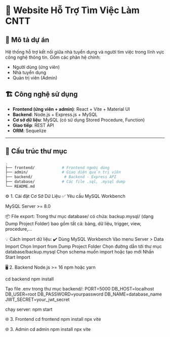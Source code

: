 # 💼 Website Hỗ Trợ Tìm Việc Làm CNTT

## 🧩 Mô tả dự án

Hệ thống hỗ trợ kết nối giữa nhà tuyển dụng và người tìm việc trong lĩnh vực công nghệ thông tin. Gồm các phân hệ chính:
- Người dùng (ứng viên)
- Nhà tuyển dụng
- Quản trị viên (Admin)

## 🏗 Công nghệ sử dụng

- **Frontend (ứng viên + admin)**: React + Vite + Material UI
- **Backend**: Node.js + Express.js + MySQL
- **Cơ sở dữ liệu**: MySQL (có sử dụng Stored Procedure, Function)
- **Giao tiếp**: REST API
- **ORM**: Sequelize

---

## 📁 Cấu trúc thư mục
```bash
.
├── frontend/            # Frontend người dùng
├── admin/               # Giao diện quản trị viên
├── backend/              # Backend - Express API
├── database/            # Các file .sql, .mysql dump
└── README.md
```
⚙️ 1. Cài đặt Cơ Sở Dữ Liệu
✅ Yêu cầu
MySQL Workbench

MySQL Server >= 8.0

📦 File export:
Trong thư mục database/ có chứa:
backup.mysql/ (dạng Dump Project Folder) bao gồm tất cả: bảng, dữ liệu, trigger, view, procedure,...

💡 Cách import dữ liệu:
✔️ Dùng MySQL Workbench
Vào menu Server > Data Import
Chọn Import from Dump Project Folder
Chọn đường dẫn tới thư mục database/backup.mysql
Chọn schema muốn import hoặc tạo mới
Nhấn Start Import

🖥️ 2. Backend
Node.js >= 16
npm hoặc yarn

cd backend
npm install

Tạo file .env trong thư mục backend/:
PORT=5000
DB_HOST=localhost
DB_USER=root
DB_PASSWORD=yourpassword
DB_NAME=database_name
JWT_SECRET=your_jwt_secret

chạy server: npm start

🌐 3. Frontend 
cd frontend
npm install
npx vite

🌐 3. Admin 
cd admin
npm install
npx vite



